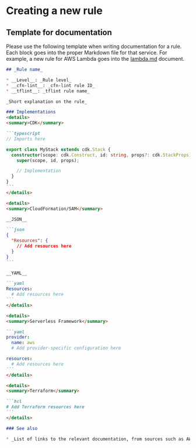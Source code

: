 Creating a new rule
===================

## Template for documentation

Please use the following template when writing documentation for a rule. Each block goes into the proper Markdown file for that service. For example, a new rule for AWS Lambda goes into the [lambda.md](lambda.md) document.

~~~markdown
## _Rule name_

* __Level__: _Rule level_
* __cfn-lint__: _cfn-lint rule ID_
* __tflint__: _tflint rule name_

_Short explanation on the rule_

### Implementations
<details>
<summary>CDK</summary>

```typescript
// Imports here

export class MyStack extends cdk.Stack {
  constructor(scope: cdk.Construct, id: string, props?: cdk.StackProps) {
    super(scope, id, props);

    // Implementation
  }
}
```
</details>

<details>
<summary>CloudFormation/SAM</summary>

__JSON__

```json
{
  "Resources": {
    // Add resources here
  }
}
```

__YAML__

```yaml
Resources:
  # Add resources here
```
</details>

<details>
<summary>Serverless Framework</summary>

```yaml
provider:
  name: aws
  # Add provider-specific configuration here

resources:
  # Add resources here
```
</details>

<details>
<summary>Terraform</summary>

```hcl
# Add Terraform resources here
```
</details>

### See also

* _List of links to the relevant documentation, from sources such as AWS Well-Architected, service documentation, etc._
~~~